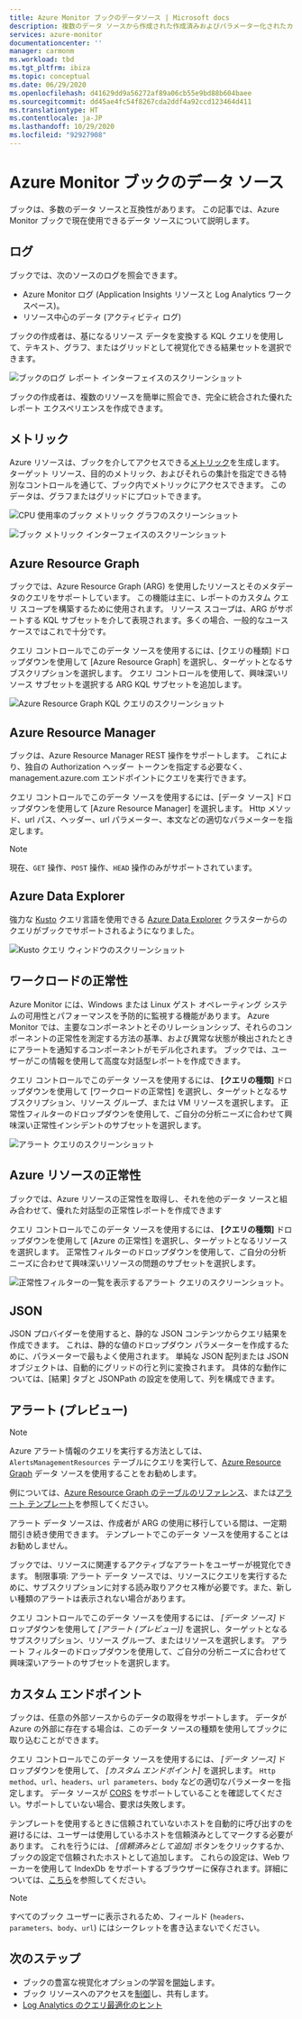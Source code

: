 ```yaml
---
title: Azure Monitor ブックのデータソース | Microsoft docs
description: 複数のデータ ソースから作成された作成済みおよびパラメーター化されたカスタム Azure Monitor ブックを使用して、複雑なレポート作成を簡素化します
services: azure-monitor
documentationcenter: ''
manager: carmonm
ms.workload: tbd
ms.tgt_pltfrm: ibiza
ms.topic: conceptual
ms.date: 06/29/2020
ms.openlocfilehash: d41629dd9a56272af89a06cb55e9bd88b604baee
ms.sourcegitcommit: dd45ae4fc54f8267cda2ddf4a92ccd123464d411
ms.translationtype: HT
ms.contentlocale: ja-JP
ms.lasthandoff: 10/29/2020
ms.locfileid: "92927908"
---
```

# <a name="azure-monitor-workbooks-data-sources"></a>Azure Monitor ブックのデータ ソース

ブックは、多数のデータ ソースと互換性があります。 この記事では、Azure Monitor ブックで現在使用できるデータ ソースについて説明します。

## <a name="logs"></a>ログ

ブックでは、次のソースのログを照会できます。

* Azure Monitor ログ (Application Insights リソースと Log Analytics ワークスペース)。
* リソース中心のデータ (アクティビティ ログ)

ブックの作成者は、基になるリソース データを変換する KQL クエリを使用して、テキスト、グラフ、またはグリッドとして視覚化できる結果セットを選択できます。

![ブックのログ レポート インターフェイスのスクリーンショット](./media/workbooks-overview/logs.png)

ブックの作成者は、複数のリソースを簡単に照会でき、完全に統合された優れたレポート エクスペリエンスを作成できます。

## <a name="metrics"></a>メトリック

Azure リソースは、ブックを介してアクセスできる[メトリック](data-platform-metrics.md)を生成します。 ターゲット リソース、目的のメトリック、およびそれらの集計を指定できる特別なコントロールを通じて、ブック内でメトリックにアクセスできます。 このデータは、グラフまたはグリッドにプロットできます。

![CPU 使用率のブック メトリック グラフのスクリーンショット](./media/workbooks-overview/metrics-graph.png)

![ブック メトリック インターフェイスのスクリーンショット](./media/workbooks-overview/metrics.png)

## <a name="azure-resource-graph"></a>Azure Resource Graph

ブックでは、Azure Resource Graph (ARG) を使用したリソースとそのメタデータのクエリをサポートしています。 この機能は主に、レポートのカスタム クエリ スコープを構築するために使用されます。 リソース スコープは、ARG がサポートする KQL サブセットを介して表現されます。多くの場合、一般的なユース ケースではこれで十分です。

クエリ コントロールでこのデータ ソースを使用するには、[クエリの種類] ドロップダウンを使用して [Azure Resource Graph] を選択し、ターゲットとなるサブスクリプションを選択します。 クエリ コントロールを使用して、興味深いリソース サブセットを選択する ARG KQL サブセットを追加します。

![Azure Resource Graph KQL クエリのスクリーンショット](./media/workbooks-overview/azure-resource-graph.png)

## <a name="azure-resource-manager"></a>Azure Resource Manager

ブックは、Azure Resource Manager REST 操作をサポートします。 これにより、独自の Authorization ヘッダー トークンを指定する必要なく、management.azure.com エンドポイントにクエリを実行できます。

クエリ コントロールでこのデータ ソースを使用するには、[データ ソース] ドロップダウンを使用して [Azure Resource Manager] を選択します。 Http メソッド、url パス、ヘッダー、url パラメーター、本文などの適切なパラメーターを指定します。

> [!NOTE]
> 現在、`GET` 操作、`POST` 操作、`HEAD` 操作のみがサポートされています。

## <a name="azure-data-explorer"></a>Azure Data Explorer

強力な [Kusto](/azure/kusto/query/index) クエリ言語を使用できる [Azure Data Explorer](/azure/data-explorer/) クラスターからのクエリがブックでサポートされるようになりました。   

![Kusto クエリ ウィンドウのスクリーンショット](./media/workbooks-overview/data-explorer.png)

## <a name="workload-health"></a>ワークロードの正常性

Azure Monitor には、Windows または Linux ゲスト オペレーティング システムの可用性とパフォーマンスを予防的に監視する機能があります。 Azure Monitor では、主要なコンポーネントとそのリレーションシップ、それらのコンポーネントの正常性を測定する方法の基準、および異常な状態が検出されたときにアラートを通知するコンポーネントがモデル化されます。 ブックでは、ユーザーがこの情報を使用して高度な対話型レポートを作成できます。

クエリ コントロールでこのデータ ソースを使用するには、 **[クエリの種類]** ドロップダウンを使用して [ワークロードの正常性] を選択し、ターゲットとなるサブスクリプション、リソース グループ、または VM リソースを選択します。 正常性フィルターのドロップダウンを使用して、ご自分の分析ニーズに合わせて興味深い正常性インシデントのサブセットを選択します。

![アラート クエリのスクリーンショット](./media/workbooks-overview/workload-health.png)

## <a name="azure-resource-health"></a>Azure リソースの正常性

ブックでは、Azure リソースの正常性を取得し、それを他のデータ ソースと組み合わせて、優れた対話型の正常性レポートを作成できます

クエリ コントロールでこのデータ ソースを使用するには、 **[クエリの種類]** ドロップダウンを使用して [Azure の正常性] を選択し、ターゲットとなるリソースを選択します。 正常性フィルターのドロップダウンを使用して、ご自分の分析ニーズに合わせて興味深いリソースの問題のサブセットを選択します。

![正常性フィルターの一覧を表示するアラート クエリのスクリーンショット。](./media/workbooks-overview/resource-health.png)

## <a name="json"></a>JSON

JSON プロバイダーを使用すると、静的な JSON コンテンツからクエリ結果を作成できます。 これは、静的な値のドロップダウン パラメーターを作成するために、パラメーターで最もよく使用されます。 単純な JSON 配列または JSON オブジェクトは、自動的にグリッドの行と列に変換されます。  具体的な動作については、[結果] タブと JSONPath の設定を使用して、列を構成できます。

## <a name="alerts-preview"></a>アラート (プレビュー)

> [!NOTE]
> Azure アラート情報のクエリを実行する方法としては、`AlertsManagementResources` テーブルにクエリを実行して、[Azure Resource Graph](#azure-resource-graph) データ ソースを使用することをお勧めします。
>
> 例については、[Azure Resource Graph のテーブルのリファレンス](../../governance/resource-graph/reference/supported-tables-resources.md)、または[アラート テンプレート](https://github.com/microsoft/Application-Insights-Workbooks/blob/master/Workbooks/Azure%20Resources/Alerts/Alerts.workbook)を参照してください。
>
> アラート データ ソースは、作成者が ARG の使用に移行している間は、一定期間引き続き使用できます。 テンプレートでこのデータ ソースを使用することはお勧めしません。 

ブックでは、リソースに関連するアクティブなアラートをユーザーが視覚化できます。 制限事項: アラート データ ソースでは、リソースにクエリを実行するために、サブスクリプションに対する読み取りアクセス権が必要です。また、新しい種類のアラートは表示されない場合があります。 

クエリ コントロールでこのデータ ソースを使用するには、 _[データ ソース]_ ドロップダウンを使用して _[アラート (プレビュー)]_ を選択し、ターゲットとなるサブスクリプション、リソース グループ、またはリソースを選択します。 アラート フィルターのドロップダウンを使用して、ご自分の分析ニーズに合わせて興味深いアラートのサブセットを選択します。

## <a name="custom-endpoint"></a>カスタム エンドポイント

ブックは、任意の外部ソースからのデータの取得をサポートします。 データが Azure の外部に存在する場合は、このデータ ソースの種類を使用してブックに取り込むことができます。

クエリ コントロールでこのデータ ソースを使用するには、 _[データ ソース]_ ドロップダウンを使用して、 _[カスタム エンドポイント]_ を選択します。 `Http method`、`url`、`headers`、`url parameters`、`body` などの適切なパラメーターを指定します。 データ ソースが [CORS](https://developer.mozilla.org/en-US/docs/Web/HTTP/CORS) をサポートしていることを確認してください。サポートしていない場合、要求は失敗します。

テンプレートを使用するときに信頼されていないホストを自動的に呼び出すのを避けるには、ユーザーは使用しているホストを信頼済みとしてマークする必要があります。 これを行うには、 _[信頼済みとして追加]_ ボタンをクリックするか、ブックの設定で信頼されたホストとして追加します。 これらの設定は、Web ワーカーを使用して IndexDb をサポートするブラウザーに保存されます。詳細については、[こちら](https://caniuse.com/#feat=indexeddb)を参照してください。

> [!NOTE]
> すべてのブック ユーザーに表示されるため、フィールド (`headers`、`parameters`、`body`、`url`) にはシークレットを書き込まないでください。

## <a name="next-steps"></a>次のステップ

* ブックの豊富な視覚化オプションの学習を[開始](./workbooks-overview.md#visualizations)します。
* ブック リソースへのアクセスを[制御](workbooks-access-control.md)し、共有します。
* [Log Analytics のクエリ最適化のヒント](../log-query/query-optimization.md)